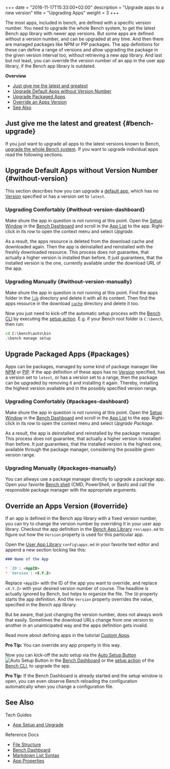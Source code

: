 +++
date = "2016-11-17T15:33:00+02:00"
description = "Upgrade apps to a new version"
title = "Upgrading Apps"
weight = 3
+++

[Bench Dashboard]: /ref/dashboard
[Setup Window]: /ref/dashboard/#setup
[Auto Setup Button]: /ref/dashboard/#setup-taskcontrol
[App List]: /ref/dashboard/#setup-applist
[Bench CLI]: /ref/bench-cli
[Bench Shell]: /guide/shell

The most apps, included in bench, are defined with a specific version number.
You need to upgrade the whole Bench system, to get the latest Bench app library
with newer app versions. But some apps are defined without a version number,
and can be upgraded at any time.
And then there are managed packages like NPM or PIP packages.
The app definitions for these can define a range of versions and allow
upgrading the package in the given version interval too, without retrieving
a new app library.
And last but not least, you can override the version number of an app in
the user app library, if the Bench app library is outdated.
<!--more-->

**Overview**

* [Just give me the latest and greatest](#bench-upgrade)
* [Upgrade Default Apps without Version Number](#without-version)
* [Upgrade Packaged Apps](#packages)
* [Override an Apps Version](#override)
* [See Also](#see-also)

## Just give me the latest and greatest {#bench-upgrade}
If you just want to upgrade all apps to the latest versions known to Bench,
[upgrade the whole Bench system](/tutorial/upgrade).
If you want to upgrade individual apps read the following sections.

## Upgrade Default Apps without Version Number {#without-version}
This section describes how you can upgrade a [default app](/ref/app-types/#default),
which has no [Version](/ref/app-properties/#Version)
specified or has a version set to `latest`.

### Upgrading Comfortably {#without-version-dashboard}
Make shure the app in question is not running at this point.
Open the [Setup Window][] in the [Bench Dashboard][] and scroll in the
[App List][] to the app.
Right-click in its row to open the context menu and select _Upgrade_.

As a result, the apps resource is deleted from the download cache
and downloaded again. Then the app is deinstalled and reinstalled
with the freshly downloaded resource.
This process does not guarantee, that actually a higher version
is installed than before.
It just guarantees, that the installed version is the one,
currently available under the download URL of the app.

### Upgrading Manually {#without-version-manually}
Make shure the app in question is not running at this point.
Find the apps folder in the [`lib`](/ref/file-structure/#lib-dir)
directory and delete it with all its content.
Then find the apps resource in the download [`cache`](/ref/file-structure/#cache-dir)
directory and delete it too.

Now you just need to kick-off the automatic setup process with the
[Bench CLI][] by executing the [setup action](/ref/bench-cli/#cmd_bench-manage-setup).
E.g. if your Bench root folder is `C:\bench`, then run:

```cmd
cd C:\bench\auto\bin
.\bench manage setup
```

## Upgrade Packaged Apps {#packages}
Apps can be packages, managed by some kind of package manager like
[NPM](/ref/app-types/#node-package) or [PIP](/ref/app-types/#python-package).
If the app definition of these apps has no [Version](/ref/app-properties/#Version)
specified, has a version set to `latest`, or has a version set to a range,
then the package can be upgraded by removing it and installing it again.
Thereby, installing the highest version available and in the possibly
specified version range.

### Upgrading Comfortably {#packages-dashboard}
Make shure the app in question is not running at this point.
Open the [Setup Window][] in the [Bench Dashboard][] and scroll in the
[App List][] to the app.
Right-click in its row to open the context menu and select _Upgrade Package_.

As a result, the app is deinstalled and reinstalled by the package manager.
This process does not guarantee, that actually a higher version
is installed than before.
It just guarantees, that the installed version is the highest one,
available through the package manager, considering the possible given
version range.

### Upgrading Manually {#packages-manually}
You can allways use a package manager directly to upgrade a package app.
Open your favorite [Bench shell][] (CMD, PowerShell, or Bash) and
call the responsible package manager with the appropriate arguments.

## Override an Apps Version {#override}
If an app is defined in the Bench app library with a fixed version number,
you can try to change the version number by overriding it in your
user app library.
Checkout the app definition in the [Bench App Library](/ref/file-structure/#res-apps)
`res\apps.md` to figure out how the `Version` property is used for this particular app.

Open the [User App Library](/ref/file-structure/#config-apps) `config\apps.md`
in your favorite text editor and append a new section locking like this:

```md
### Name of the App

* `ID`: <AppID>
* `Version`: <X.Y.Z>
```

Replace `<AppID>` with the ID of the app you want to override,
and replace `<X.Y.Z>` with your desired version number of course.
The headline is actually ignored by Bench, but helps to organize the file.
The `ID` property starts the app definition.
And the `Version` property overrides the value, specified in the Bench app library.

But be aware, that just changing the version number, does not always work
that easily. Sometimes the download URLs change from one version to another
in an unanticipated way and the apps definition gets invalid.

Read more about defining apps in the tutorial [Custom Apps](/tutorial/apps-custom).

**Pro Tip:**
You can override any app property in this way.

Now you can kick-off the auto setup via the
[Auto Setup Button][] ![Auto Setup Button](/img/do_16.png) in the
[Bench Dashboard][] or the [setup action](/ref/bench-cli/#cmd_bench-manage-setup) of the [Bench CLI][],
to upgrade the app.

**Pro Tip:**
If the Bench Dashboard is already started and the setup window is open,
you can even observe Bench reloading the configuration automatically
when you change a configuration file.

## See Also

Tech Guides

* [App Setup and Upgrade](/guide/app-setup)

Reference Docs

* [File Structure](/ref/file-structure)
* [Bench Dashboard](/ref/dashboard)
* [Markdown List Syntax](/ref/markup-syntax)
* [App Properties](/ref/app-properties)
